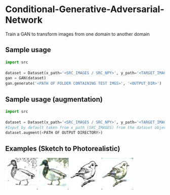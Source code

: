 # Conditional-Generative-Adversarial-Network
Train a GAN to transform images from one domain to another domain

## Sample usage
```python
import src

dataset = Dataset(x_path='<SRC_IMAGES / SRC_NPY>', y_path='<TARGET_IMAGES / TARGET_NPY>', img_size=<INTEGER REPRESENTING DIM OF SQUARE IMG>, resize_required=<True / FALSE>, load=<True / False>)
gan = GAN(dataset)
gan.generate('<PATH OF FOLDER CONTAINING TEST IMGS>', '<OUTPUT_DIR>')
```

## Sample usage (augmentation)
```python
import src

dataset = Dataset(x_path='<SRC_IMAGES / SRC_NPY>', y_path='<TARGET_IMAGES / TARGET_NPY>', img_size=<INTEGER REPRESENTING DIM OF SQUARE IMG>, resize_required=<True / FALSE>, load=<True / False>)
#Input by default taken from x_path (SRC_IMAGES) from the dataset object
dataset.augment(<PATH OF OUTPUT DIRECTORY>)
```

## Examples (Sketch to Photorealistic)
![Example 1](https://github.com/PraneetNeuro/Conditional-Generative-Adversarial-Network/blob/main/2783.jpg?raw=true)
![Example 2](https://github.com/PraneetNeuro/Conditional-Generative-Adversarial-Network/blob/main/testing.jpg?raw=true)
